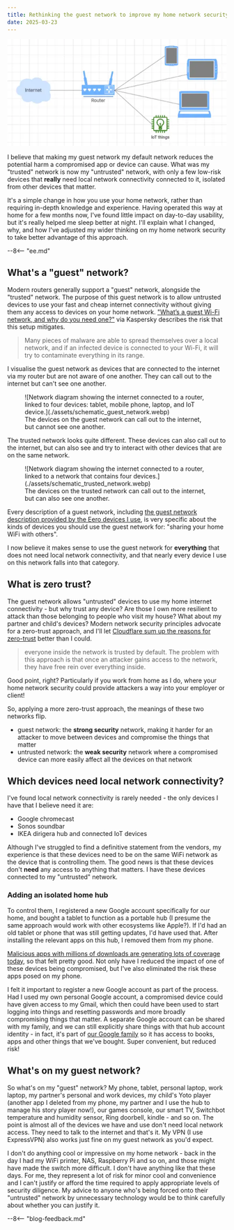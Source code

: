 ```yaml
---
title: Rethinking the guest network to improve my home network security
date: 2025-03-23
---
```


![Network diagram showing the internet connected to a router, linked to four devices: tablet, mobile phone, laptop, and IoT device.](./assets/schematic_guest_network.webp)

I believe that making my guest network my default network reduces the potential harm a compromised app or device can cause. What was my "trusted" network is now my "untrusted" network, with only a few low-risk devices that **really** need local network connectivity connected to it, isolated from other devices that matter.

It's a simple change in how you use your home network, rather than requiring in-depth knowledge and experience. Having operated this way at home for a few months now, I've found little impact on day-to-day usability, but it's really helped me sleep better at night. I'll explain what I changed, why, and how I've adjusted my wider thinking on my home network security to take better advantage of this approach.

--8<-- "ee.md"

<!-- more -->

## What's a "guest" network?

Modern routers generally support a "guest" network, alongside the "trusted" network. The purpose of this guest network is to allow untrusted devices to use your fast and cheap internet connectivity without giving them any access to devices on your home network. ["What’s a guest Wi-Fi network, and why do you need one?"](https://www.kaspersky.co.uk/blog/guest-wifi/14446/) via Kaspersky describes the risk that this setup mitigates.

> Many pieces of malware are able to spread themselves over a local network, and if an infected device is connected to your Wi-Fi, it will try to contaminate everything in its range.

I visualise the guest network as devices that are connected to the internet via my router but are not aware of one another. They can call out to the internet but can't see one another.

<figure markdown="span">
 ![Network diagram showing the internet connected to a router, linked to four devices: tablet, mobile phone, laptop, and IoT device.](./assets/schematic_guest_network.webp)
 <figcaption>The devices on the guest network can call out to the internet, but cannot see one another.</figcaption>
</figure>

The trusted network looks quite different. These devices can also call out to the internet, but can also see and try to interact with other devices that are on the same network.

<figure markdown="span">
 ![Network diagram showing the internet connected to a router, linked to a network that contains four devices.](./assets/schematic_trusted_network.webp)
 <figcaption>The devices on the trusted network can call out to the internet, but can also see one another.</figcaption>
</figure>

Every description of a guest network, including [the guest network description provided by the Eero devices I use](https://support.eero.com/hc/en-us/articles/207895123-How-do-I-share-my-eero-network-with-guests), is very specific about the kinds of devices you should use the guest network for: "sharing your home WiFi with others".

I now believe it makes sense to use the guest network for **everything** that does not need local network connectivity, and that nearly every device I use on this network falls into that category.

## What is zero trust?

The guest network allows "untrusted" devices to use my home internet connectivity - but why trust any device? Are those I own more resilient to attack than those belonging to people who visit my house? What about my partner and child's devices? Modern network security principles advocate for a zero-trust approach, and I'll let [Cloudflare sum up the reasons for zero-trust](https://www.cloudflare.com/learning/security/glossary/what-is-zero-trust/) better than I could.

> everyone inside the network is trusted by default. The problem with this approach is that once an attacker gains access to the network, they have free rein over everything inside.

Good point, right? Particularly if you work from home as I do, where your home network security could provide attackers a way into your employer or client!

So, applying a more zero-trust approach, the meanings of these two networks flip.

- guest network: the **strong security** network, making it harder for an attacker to move between devices and compromise the things that matter
- untrusted network: the **weak security** network where a compromised device can more easily affect all the devices on that network

## Which devices need local network connectivity?

I've found local network connectivity is rarely needed - the only devices I have that I believe need it are:

- Google chromecast
- Sonos soundbar
- IKEA dirigera hub and connected IoT devices

Although I've struggled to find a definitive statement from the vendors, my experience is that these devices need to be on the same WiFi network as the device that is controlling them. The good news is that these devices don't **need** any access to anything that matters. I have these devices connected to my "untrusted" network.

### Adding an isolated home hub

To control them, I registered a new Google account specifically for our home, and bought a tablet to function as a portable hub (I presume the same approach would work with other ecosystems like Apple?). If I'd had an old tablet or phone that was still getting updates, I'd have used that. After installing the relevant apps on this hub, I removed them from my phone.

[Malicious apps with millions of downloads are generating lots of coverage today](https://www.google.com/search?q=android+app+malicious+millions+of+downloads+recent), so that felt pretty good. Not only have I reduced the impact of one of these devices being compromised, but I've also eliminated the risk these apps posed on my phone. 

I felt it important to register a new Google account as part of the process. Had I used my own personal Google account, a compromised device could have given access to my Gmail, which then could have been used to start logging into things and resetting passwords and more broadly compromising things that matter. A separate Google account can be shared with my family, and we can still explicitly share things with that hub account identity - in fact, it's part of [our Google family](https://families.google/families/) so it has access to books, apps and other things that we've bought. Super convenient, but reduced risk!

## What's on my guest network?

So what's on my "guest" network? My phone, tablet, personal laptop, work laptop, my partner's personal and work devices, my child's Yoto player (another app I deleted from my phone, my partner and I use the hub to manage his story player now!), our games console, our smart TV, Switchbot temperature and humidity sensor, Ring doorbell, kindle - and so on. The point is almost all of the devices we have and use don't need local network access. They need to talk to the internet and that's it. My VPN (I use ExpressVPN) also works just fine on my guest network as you'd expect.

I don't do anything cool or impressive on my home network - back in the day I had my WiFi printer, NAS, Raspberry Pi and so on, and those might have made the switch more difficult. I don't have anything like that these days. For me, they represent a lot of risk for minor cool and convenience and I can't justify or afford the time required to apply appropriate levels of security diligence. My advice to anyone who's being forced onto their "untrusted" network by unnecessary technology would be to think carefully about whether you can justify it.

--8<-- "blog-feedback.md"

